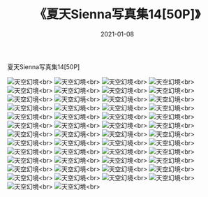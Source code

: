 ﻿---
layout: post
title: 《夏天Sienna写真集14[50P]》
date: 2021-01-08
img: http://photo.orgx.cf/性感/2021/夏天Sienna写真集14[50P]/000.jpg
tags: [美女,性感,泳衣]
---

夏天Sienna写真集14[50P]



![天空幻境](http://photo.orgx.cf/性感/2021/夏天Sienna写真集14[50P]/001.jpg''天空幻境'')<br>
![天空幻境](http://photo.orgx.cf/性感/2021/夏天Sienna写真集14[50P]/002.jpg''天空幻境'')<br>
![天空幻境](http://photo.orgx.cf/性感/2021/夏天Sienna写真集14[50P]/003.jpg''天空幻境'')<br>
![天空幻境](http://photo.orgx.cf/性感/2021/夏天Sienna写真集14[50P]/004.jpg''天空幻境'')<br>
![天空幻境](http://photo.orgx.cf/性感/2021/夏天Sienna写真集14[50P]/005.jpg''天空幻境'')<br>
![天空幻境](http://photo.orgx.cf/性感/2021/夏天Sienna写真集14[50P]/006.jpg''天空幻境'')<br>
![天空幻境](http://photo.orgx.cf/性感/2021/夏天Sienna写真集14[50P]/007.jpg''天空幻境'')<br>
![天空幻境](http://photo.orgx.cf/性感/2021/夏天Sienna写真集14[50P]/008.jpg''天空幻境'')<br>
![天空幻境](http://photo.orgx.cf/性感/2021/夏天Sienna写真集14[50P]/009.jpg''天空幻境'')<br>
![天空幻境](http://photo.orgx.cf/性感/2021/夏天Sienna写真集14[50P]/010.jpg''天空幻境'')<br>
![天空幻境](http://photo.orgx.cf/性感/2021/夏天Sienna写真集14[50P]/011.jpg''天空幻境'')<br>
![天空幻境](http://photo.orgx.cf/性感/2021/夏天Sienna写真集14[50P]/012.jpg''天空幻境'')<br>
![天空幻境](http://photo.orgx.cf/性感/2021/夏天Sienna写真集14[50P]/013.jpg''天空幻境'')<br>
![天空幻境](http://photo.orgx.cf/性感/2021/夏天Sienna写真集14[50P]/014.jpg''天空幻境'')<br>
![天空幻境](http://photo.orgx.cf/性感/2021/夏天Sienna写真集14[50P]/015.jpg''天空幻境'')<br>
![天空幻境](http://photo.orgx.cf/性感/2021/夏天Sienna写真集14[50P]/016.jpg''天空幻境'')<br>
![天空幻境](http://photo.orgx.cf/性感/2021/夏天Sienna写真集14[50P]/017.jpg''天空幻境'')<br>
![天空幻境](http://photo.orgx.cf/性感/2021/夏天Sienna写真集14[50P]/018.jpg''天空幻境'')<br>
![天空幻境](http://photo.orgx.cf/性感/2021/夏天Sienna写真集14[50P]/019.jpg''天空幻境'')<br>
![天空幻境](http://photo.orgx.cf/性感/2021/夏天Sienna写真集14[50P]/020.jpg''天空幻境'')<br>
![天空幻境](http://photo.orgx.cf/性感/2021/夏天Sienna写真集14[50P]/021.jpg''天空幻境'')<br>
![天空幻境](http://photo.orgx.cf/性感/2021/夏天Sienna写真集14[50P]/022.jpg''天空幻境'')<br>
![天空幻境](http://photo.orgx.cf/性感/2021/夏天Sienna写真集14[50P]/023.jpg''天空幻境'')<br>
![天空幻境](http://photo.orgx.cf/性感/2021/夏天Sienna写真集14[50P]/024.jpg''天空幻境'')<br>
![天空幻境](http://photo.orgx.cf/性感/2021/夏天Sienna写真集14[50P]/025.jpg''天空幻境'')<br>
![天空幻境](http://photo.orgx.cf/性感/2021/夏天Sienna写真集14[50P]/026.jpg''天空幻境'')<br>
![天空幻境](http://photo.orgx.cf/性感/2021/夏天Sienna写真集14[50P]/027.jpg''天空幻境'')<br>
![天空幻境](http://photo.orgx.cf/性感/2021/夏天Sienna写真集14[50P]/028.jpg''天空幻境'')<br>
![天空幻境](http://photo.orgx.cf/性感/2021/夏天Sienna写真集14[50P]/029.jpg''天空幻境'')<br>
![天空幻境](http://photo.orgx.cf/性感/2021/夏天Sienna写真集14[50P]/030.jpg''天空幻境'')<br>
![天空幻境](http://photo.orgx.cf/性感/2021/夏天Sienna写真集14[50P]/031.jpg''天空幻境'')<br>
![天空幻境](http://photo.orgx.cf/性感/2021/夏天Sienna写真集14[50P]/032.jpg''天空幻境'')<br>
![天空幻境](http://photo.orgx.cf/性感/2021/夏天Sienna写真集14[50P]/033.jpg''天空幻境'')<br>
![天空幻境](http://photo.orgx.cf/性感/2021/夏天Sienna写真集14[50P]/034.jpg''天空幻境'')<br>
![天空幻境](http://photo.orgx.cf/性感/2021/夏天Sienna写真集14[50P]/035.jpg''天空幻境'')<br>
![天空幻境](http://photo.orgx.cf/性感/2021/夏天Sienna写真集14[50P]/036.jpg''天空幻境'')<br>
![天空幻境](http://photo.orgx.cf/性感/2021/夏天Sienna写真集14[50P]/037.jpg''天空幻境'')<br>
![天空幻境](http://photo.orgx.cf/性感/2021/夏天Sienna写真集14[50P]/038.jpg''天空幻境'')<br>
![天空幻境](http://photo.orgx.cf/性感/2021/夏天Sienna写真集14[50P]/039.jpg''天空幻境'')<br>
![天空幻境](http://photo.orgx.cf/性感/2021/夏天Sienna写真集14[50P]/040.jpg''天空幻境'')<br>
![天空幻境](http://photo.orgx.cf/性感/2021/夏天Sienna写真集14[50P]/041.jpg''天空幻境'')<br>
![天空幻境](http://photo.orgx.cf/性感/2021/夏天Sienna写真集14[50P]/042.jpg''天空幻境'')<br>
![天空幻境](http://photo.orgx.cf/性感/2021/夏天Sienna写真集14[50P]/043.jpg''天空幻境'')<br>
![天空幻境](http://photo.orgx.cf/性感/2021/夏天Sienna写真集14[50P]/044.jpg''天空幻境'')<br>
![天空幻境](http://photo.orgx.cf/性感/2021/夏天Sienna写真集14[50P]/045.jpg''天空幻境'')<br>
![天空幻境](http://photo.orgx.cf/性感/2021/夏天Sienna写真集14[50P]/046.jpg''天空幻境'')<br>
![天空幻境](http://photo.orgx.cf/性感/2021/夏天Sienna写真集14[50P]/047.jpg''天空幻境'')<br>
![天空幻境](http://photo.orgx.cf/性感/2021/夏天Sienna写真集14[50P]/048.jpg''天空幻境'')<br>
![天空幻境](http://photo.orgx.cf/性感/2021/夏天Sienna写真集14[50P]/049.jpg''天空幻境'')<br>
![天空幻境](http://photo.orgx.cf/性感/2021/夏天Sienna写真集14[50P]/050.jpg''天空幻境'')<br>